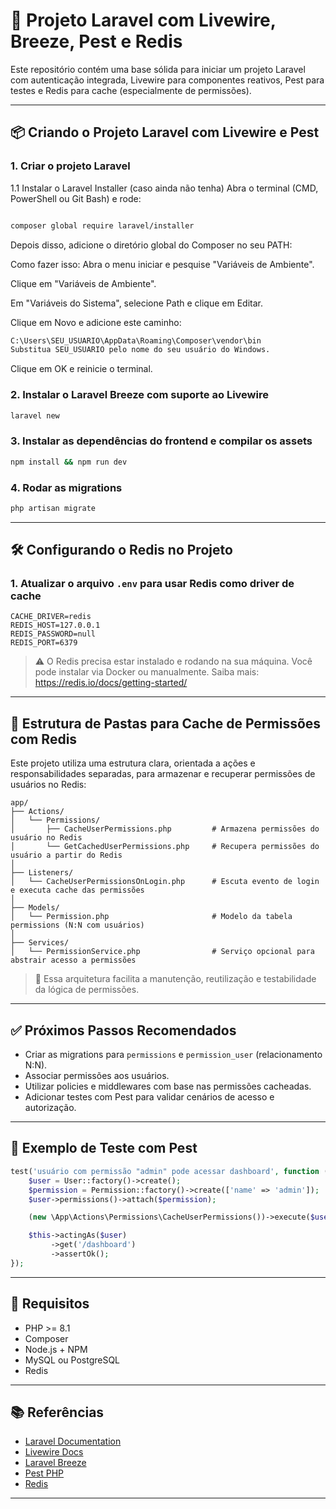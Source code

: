 # 🚀 Projeto Laravel com Livewire, Breeze, Pest e Redis

Este repositório contém uma base sólida para iniciar um projeto Laravel com autenticação integrada, Livewire para componentes reativos, Pest para testes e Redis para cache (especialmente de permissões).

---

## 📦 Criando o Projeto Laravel com Livewire e Pest

### 1. Criar o projeto Laravel

 1.1 Instalar o Laravel Installer (caso ainda não tenha)
Abra o terminal (CMD, PowerShell ou Git Bash) e rode:

```bash

composer global require laravel/installer
```

Depois disso, adicione o diretório global do Composer no seu PATH:

Como fazer isso:
Abra o menu iniciar e pesquise "Variáveis de Ambiente".

Clique em "Variáveis de Ambiente".

Em "Variáveis do Sistema", selecione Path e clique em Editar.

Clique em Novo e adicione este caminho:

```bash
C:\Users\SEU_USUARIO\AppData\Roaming\Composer\vendor\bin
Substitua SEU_USUARIO pelo nome do seu usuário do Windows.
```
Clique em OK e reinicie o terminal.

### 2. Instalar o Laravel Breeze com suporte ao Livewire
```bash
laravel new
```

### 3. Instalar as dependências do frontend e compilar os assets
```bash
npm install && npm run dev
```

### 4. Rodar as migrations
```bash
php artisan migrate
```

---

## 🛠️ Configurando o Redis no Projeto

### 1. Atualizar o arquivo `.env` para usar Redis como driver de cache

```env
CACHE_DRIVER=redis
REDIS_HOST=127.0.0.1
REDIS_PASSWORD=null
REDIS_PORT=6379
```

> ⚠️ O Redis precisa estar instalado e rodando na sua máquina.
> Você pode instalar via Docker ou manualmente.
> Saiba mais: https://redis.io/docs/getting-started/

---

## 🧠 Estrutura de Pastas para Cache de Permissões com Redis

Este projeto utiliza uma estrutura clara, orientada a ações e responsabilidades separadas, para armazenar e recuperar permissões de usuários no Redis:

```
app/
├── Actions/
│   └── Permissions/
│       ├── CacheUserPermissions.php         # Armazena permissões do usuário no Redis
│       └── GetCachedUserPermissions.php     # Recupera permissões do usuário a partir do Redis
│
├── Listeners/
│   └── CacheUserPermissionsOnLogin.php      # Escuta evento de login e executa cache das permissões
│
├── Models/
│   └── Permission.php                       # Modelo da tabela permissions (N:N com usuários)
│
├── Services/
│   └── PermissionService.php                # Serviço opcional para abstrair acesso a permissões
```

> 🎯 Essa arquitetura facilita a manutenção, reutilização e testabilidade da lógica de permissões.

---

## ✅ Próximos Passos Recomendados

- Criar as migrations para `permissions` e `permission_user` (relacionamento N:N).
- Associar permissões aos usuários.
- Utilizar policies e middlewares com base nas permissões cacheadas.
- Adicionar testes com Pest para validar cenários de acesso e autorização.

---

## 🧪 Exemplo de Teste com Pest

```php
test('usuário com permissão "admin" pode acessar dashboard', function () {
    $user = User::factory()->create();
    $permission = Permission::factory()->create(['name' => 'admin']);
    $user->permissions()->attach($permission);

    (new \App\Actions\Permissions\CacheUserPermissions())->execute($user);

    $this->actingAs($user)
         ->get('/dashboard')
         ->assertOk();
});
```

---

## 📌 Requisitos

- PHP >= 8.1
- Composer
- Node.js + NPM
- MySQL ou PostgreSQL
- Redis

---

## 📚 Referências

- [Laravel Documentation](https://laravel.com/docs)
- [Livewire Docs](https://livewire.laravel.com/)
- [Laravel Breeze](https://laravel.com/docs/starter-kits#laravel-breeze)
- [Pest PHP](https://pestphp.com/)
- [Redis](https://redis.io/)

---
